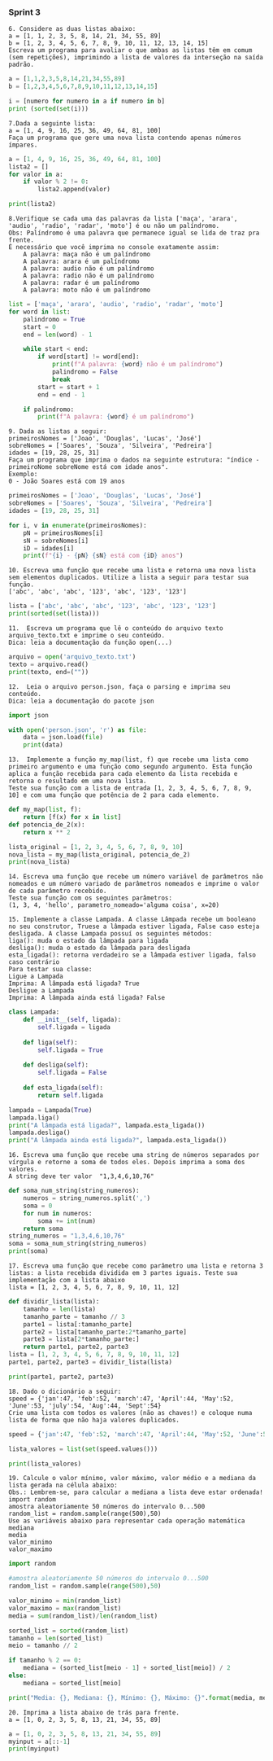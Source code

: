### Sprint 3

    6. Considere as duas listas abaixo:
    a = [1, 1, 2, 3, 5, 8, 14, 21, 34, 55, 89]
    b = [1, 2, 3, 4, 5, 6, 7, 8, 9, 10, 11, 12, 13, 14, 15]
    Escreva um programa para avaliar o que ambas as listas têm em comum (sem repetições), imprimindo a lista de valores da interseção na saída padrão.
~~~python
a = [1,1,2,3,5,8,14,21,34,55,89]
b = [1,2,3,4,5,6,7,8,9,10,11,12,13,14,15]

i = [numero for numero in a if numero in b]
print (sorted(set(i)))
~~~

    7.Dada a seguinte lista:
    a = [1, 4, 9, 16, 25, 36, 49, 64, 81, 100]
    Faça um programa que gere uma nova lista contendo apenas números ímpares.
~~~python
a = [1, 4, 9, 16, 25, 36, 49, 64, 81, 100]
lista2 = []
for valor in a:
    if valor % 2 != 0:
        lista2.append(valor)

print(lista2)
~~~

    8.Verifique se cada uma das palavras da lista ['maça', 'arara', 'audio', 'radio', 'radar', 'moto'] é ou não um palíndromo.
    Obs: Palíndromo é uma palavra que permanece igual se lida de traz pra frente.
    É necessário que você imprima no console exatamente assim:
        A palavra: maça não é um palíndromo
        A palavra: arara é um palíndromo
        A palavra: audio não é um palíndromo
        A palavra: radio não é um palíndromo
        A palavra: radar é um palíndromo
        A palavra: moto não é um palíndromo
~~~python
list = ['maça', 'arara', 'audio', 'radio', 'radar', 'moto']
for word in list:
    palindromo = True
    start = 0
    end = len(word) - 1  

    while start < end:
        if word[start] != word[end]:
            print(f"A palavra: {word} não é um palíndromo")
            palindromo = False
            break
        start = start + 1
        end = end - 1

    if palindromo:
        print(f"A palavra: {word} é um palíndromo")
~~~

    9. Dada as listas a seguir:
    primeirosNomes = ['Joao', 'Douglas', 'Lucas', 'José']
    sobreNomes = ['Soares', 'Souza', 'Silveira', 'Pedreira']
    idades = [19, 28, 25, 31]
    Faça um programa que imprima o dados na seguinte estrutura: "índice - primeiroNome sobreNome está com idade anos".
    Exemplo:
    0 - João Soares está com 19 anos
~~~python
primeirosNomes = ['Joao', 'Douglas', 'Lucas', 'José']
sobreNomes = ['Soares', 'Souza', 'Silveira', 'Pedreira']
idades = [19, 28, 25, 31]

for i, v in enumerate(primeirosNomes):
    pN = primeirosNomes[i]
    sN = sobreNomes[i]
    iD = idades[i]
    print(f"{i} - {pN} {sN} está com {iD} anos")
~~~

    10. Escreva uma função que recebe uma lista e retorna uma nova lista sem elementos duplicados. Utilize a lista a seguir para testar sua função.
    ['abc', 'abc', 'abc', '123', 'abc', '123', '123']
~~~python
lista = ['abc', 'abc', 'abc', '123', 'abc', '123', '123']
print(sorted(set(lista)))
~~~

    11.  Escreva um programa que lê o conteúdo do arquivo texto arquivo_texto.txt e imprime o seu conteúdo.
    Dica: leia a documentação da função open(...)
~~~python
arquivo = open('arquivo_texto.txt')
texto = arquivo.read()
print(texto, end=(""))
~~~

    12.  Leia o arquivo person.json, faça o parsing e imprima seu conteúdo.
    Dica: leia a documentação do pacote json
~~~python
import json

with open('person.json', 'r') as file:
    data = json.load(file)
    print(data)
~~~

    13.  Implemente a função my_map(list, f) que recebe uma lista como primeiro argumento e uma função como segundo argumento. Esta função aplica a função recebida para cada elemento da lista recebida e retorna o resultado em uma nova lista.
    Teste sua função com a lista de entrada [1, 2, 3, 4, 5, 6, 7, 8, 9, 10] e com uma função que potência de 2 para cada elemento.
~~~python
def my_map(list, f):
    return [f(x) for x in list]
def potencia_de_2(x):
    return x ** 2

lista_original = [1, 2, 3, 4, 5, 6, 7, 8, 9, 10]
nova_lista = my_map(lista_original, potencia_de_2)
print(nova_lista)
~~~

    14. Escreva uma função que recebe um número variável de parâmetros não nomeados e um número variado de parâmetros nomeados e imprime o valor de cada parâmetro recebido.
    Teste sua função com os seguintes parâmetros:
    (1, 3, 4, 'hello', parametro_nomeado='alguma coisa', x=20)

    15. Implemente a classe Lampada. A classe Lâmpada recebe um booleano no seu construtor, Truese a lâmpada estiver ligada, False caso esteja desligada. A classe Lampada possuí os seguintes métodos:
    liga(): muda o estado da lâmpada para ligada
    desliga(): muda o estado da lâmpada para desligada
    esta_ligada(): retorna verdadeiro se a lâmpada estiver ligada, falso caso contrário
    Para testar sua classe:
    Ligue a Lampada
    Imprima: A lâmpada está ligada? True
    Desligue a Lampada
    Imprima: A lâmpada ainda está ligada? False
~~~python
class Lampada:
    def __init__(self, ligada):
        self.ligada = ligada
        
    def liga(self):
        self.ligada = True
        
    def desliga(self):
        self.ligada = False
        
    def esta_ligada(self):
        return self.ligada

lampada = Lampada(True)
lampada.liga()
print("A lâmpada está ligada?", lampada.esta_ligada())
lampada.desliga()
print("A lâmpada ainda está ligada?", lampada.esta_ligada())
~~~

    16. Escreva uma função que recebe uma string de números separados por vírgula e retorne a soma de todos eles. Depois imprima a soma dos valores.
    A string deve ter valor  "1,3,4,6,10,76"
~~~python
def soma_num_string(string_numeros):
    numeros = string_numeros.split(',')
    soma = 0
    for num in numeros:
        soma += int(num)
    return soma
string_numeros = "1,3,4,6,10,76"
soma = soma_num_string(string_numeros)
print(soma)
~~~

    17. Escreva uma função que recebe como parâmetro uma lista e retorna 3 listas: a lista recebida dividida em 3 partes iguais. Teste sua implementação com a lista abaixo
    lista = [1, 2, 3, 4, 5, 6, 7, 8, 9, 10, 11, 12]
~~~python
def dividir_lista(lista):
    tamanho = len(lista)
    tamanho_parte = tamanho // 3
    parte1 = lista[:tamanho_parte]
    parte2 = lista[tamanho_parte:2*tamanho_parte]
    parte3 = lista[2*tamanho_parte:]
    return parte1, parte2, parte3
lista = [1, 2, 3, 4, 5, 6, 7, 8, 9, 10, 11, 12]
parte1, parte2, parte3 = dividir_lista(lista)

print(parte1, parte2, parte3)
~~~

    18. Dado o dicionário a seguir:
    speed = {'jan':47, 'feb':52, 'march':47, 'April':44, 'May':52, 'June':53, 'july':54, 'Aug':44, 'Sept':54}
    Crie uma lista com todos os valores (não as chaves!) e coloque numa lista de forma que não haja valores duplicados.
~~~python
speed = {'jan':47, 'feb':52, 'march':47, 'April':44, 'May':52, 'June':53, 'july':54, 'Aug':44, 'Sept':54}

lista_valores = list(set(speed.values()))

print(lista_valores)
~~~

    19. Calcule o valor mínimo, valor máximo, valor médio e a mediana da lista gerada na célula abaixo:
    Obs.: Lembrem-se, para calcular a mediana a lista deve estar ordenada!
    import random
    amostra aleatoriamente 50 números do intervalo 0...500
    random_list = random.sample(range(500),50)
    Use as variáveis abaixo para representar cada operação matemática
    mediana
    media
    valor_minimo
    valor_maximo
~~~python
import random 

#amostra aleatoriamente 50 números do intervalo 0...500
random_list = random.sample(range(500),50)

valor_minimo = min(random_list)
valor_maximo = max(random_list)
media = sum(random_list)/len(random_list)

sorted_list = sorted(random_list)
tamanho = len(sorted_list)
meio = tamanho // 2

if tamanho % 2 == 0:
    mediana = (sorted_list[meio - 1] + sorted_list[meio]) / 2
else:
    mediana = sorted_list[meio]

print("Media: {}, Mediana: {}, Mínimo: {}, Máximo: {}".format(media, mediana, valor_minimo, valor_maximo))
~~~

    20. Imprima a lista abaixo de trás para frente.
    a = [1, 0, 2, 3, 5, 8, 13, 21, 34, 55, 89]
~~~python
a = [1, 0, 2, 3, 5, 8, 13, 21, 34, 55, 89]
myinput = a[::-1]
print(myinput)
~~~

